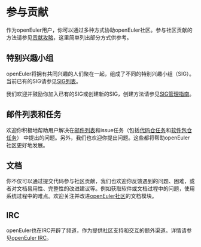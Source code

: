 # 参与贡献<a name="ZH-CN_TOPIC_0228211471"></a>

作为openEuler用户，你可以通过多种方式协助openEuler社区。参与社区贡献的方法请参见[贡献攻略](https://openeuler.org/zh/community/contribution/)，这里简单列出部分方式供参考。

## 特别兴趣小组<a name="section19487145916118"></a>

openEuler将拥有共同兴趣的人们聚在一起，组成了不同的特别兴趣小组（SIG）。当前已有的SIG请参见[SIG列表](https://www.openeuler.org/zh/sig/sig-list/)。

我们欢迎并鼓励你加入已有的SIG或创建新的SIG，创建方法请参见<a href='https://gitee.com/openeuler/community/blob/master/zh/technical-committee/governance/README.md'>SIG管理指南</a>。

## 邮件列表和任务<a name="section118551716123918"></a>

欢迎你积极地帮助用户解决在[邮件列表](https://openeuler.org/zh/community/mailing-list/)和issue任务（包括[代码仓任务](https://gitee.com/organizations/openeuler/issues)和[软件包仓任务](https://gitee.com/organizations/src-openeuler/issues)） 中提出的问题。另外，我们也欢迎你提出问题。这些都将帮助openEuler社区更好地发展。

## 文档<a name="section108651229193"></a>

你不仅可以通过提交代码参与社区贡献，我们也欢迎你反馈遇到的问题、困难，或者对文档易用性、完整性的改进建议等。例如获取软件或文档过程中的问题，使用系统过程中的难点。欢迎关注并改进[openEuler社区](https://openeuler.org/zh/)的文档模块。

## IRC<a name="section6563203211285"></a>

openEuler也在IRC开辟了频道，作为提供社区支持和交互的额外渠道。详情请参见[openEuler IRC](https://gitee.com/openeuler/community/tree/master/zh/communication)。

